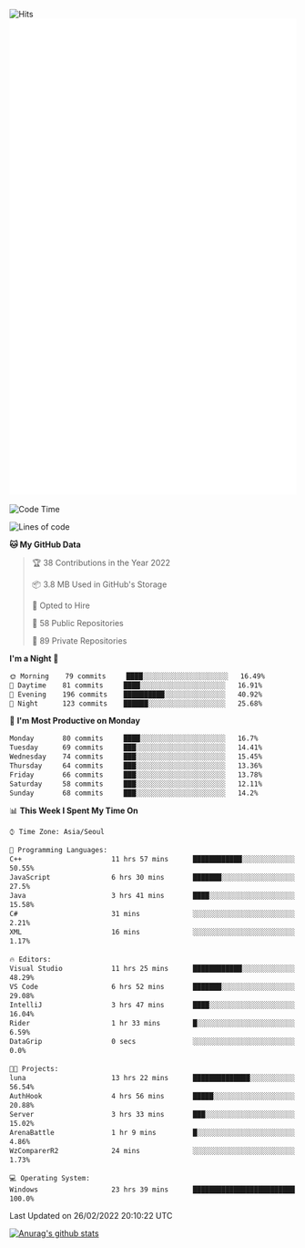 ![Hits](https://hits.seeyoufarm.com/api/count/incr/badge.svg?url=https%3A%2F%2Fgithub.com%2Fkokose1234&count_bg=%2379C83D&title_bg=%23555555&icon=apple.svg&icon_color=%23E7E7E7&title=hits&edge_flat=false)
<br/>
![Metrics](https://github.com/kokose1234/kokose1234/blob/main/github-metrics.svg)

<!--START_SECTION:waka-->
![Code Time](http://img.shields.io/badge/Code%20Time-513%20hrs%2032%20mins-blue)

![Lines of code](https://img.shields.io/badge/From%20Hello%20World%20I%27ve%20Written-8%20Million%20lines%20of%20code-blue)

**🐱 My GitHub Data** 

> 🏆 38 Contributions in the Year 2022
 > 
> 📦 3.8 MB Used in GitHub's Storage 
 > 
> 💼 Opted to Hire
 > 
> 📜 58 Public Repositories 
 > 
> 🔑 89 Private Repositories  
 > 
**I'm a Night 🦉** 

```text
🌞 Morning    79 commits     ████░░░░░░░░░░░░░░░░░░░░░   16.49% 
🌆 Daytime    81 commits     ████░░░░░░░░░░░░░░░░░░░░░   16.91% 
🌃 Evening    196 commits    ██████████░░░░░░░░░░░░░░░   40.92% 
🌙 Night      123 commits    ██████░░░░░░░░░░░░░░░░░░░   25.68%

```
📅 **I'm Most Productive on Monday** 

```text
Monday       80 commits     ████░░░░░░░░░░░░░░░░░░░░░   16.7% 
Tuesday      69 commits     ███░░░░░░░░░░░░░░░░░░░░░░   14.41% 
Wednesday    74 commits     ███░░░░░░░░░░░░░░░░░░░░░░   15.45% 
Thursday     64 commits     ███░░░░░░░░░░░░░░░░░░░░░░   13.36% 
Friday       66 commits     ███░░░░░░░░░░░░░░░░░░░░░░   13.78% 
Saturday     58 commits     ███░░░░░░░░░░░░░░░░░░░░░░   12.11% 
Sunday       68 commits     ███░░░░░░░░░░░░░░░░░░░░░░   14.2%

```


📊 **This Week I Spent My Time On** 

```text
⌚︎ Time Zone: Asia/Seoul

💬 Programming Languages: 
C++                      11 hrs 57 mins      ████████████░░░░░░░░░░░░░   50.55% 
JavaScript               6 hrs 30 mins       ███████░░░░░░░░░░░░░░░░░░   27.5% 
Java                     3 hrs 41 mins       ████░░░░░░░░░░░░░░░░░░░░░   15.58% 
C#                       31 mins             ░░░░░░░░░░░░░░░░░░░░░░░░░   2.21% 
XML                      16 mins             ░░░░░░░░░░░░░░░░░░░░░░░░░   1.17%

🔥 Editors: 
Visual Studio            11 hrs 25 mins      ████████████░░░░░░░░░░░░░   48.29% 
VS Code                  6 hrs 52 mins       ███████░░░░░░░░░░░░░░░░░░   29.08% 
IntelliJ                 3 hrs 47 mins       ████░░░░░░░░░░░░░░░░░░░░░   16.04% 
Rider                    1 hr 33 mins        █░░░░░░░░░░░░░░░░░░░░░░░░   6.59% 
DataGrip                 0 secs              ░░░░░░░░░░░░░░░░░░░░░░░░░   0.0%

🐱‍💻 Projects: 
luna                     13 hrs 22 mins      ██████████████░░░░░░░░░░░   56.54% 
AuthHook                 4 hrs 56 mins       █████░░░░░░░░░░░░░░░░░░░░   20.88% 
Server                   3 hrs 33 mins       ███░░░░░░░░░░░░░░░░░░░░░░   15.02% 
ArenaBattle              1 hr 9 mins         █░░░░░░░░░░░░░░░░░░░░░░░░   4.86% 
WzComparerR2             24 mins             ░░░░░░░░░░░░░░░░░░░░░░░░░   1.73%

💻 Operating System: 
Windows                  23 hrs 39 mins      █████████████████████████   100.0%

```


 Last Updated on 26/02/2022 20:10:22 UTC
<!--END_SECTION:waka-->

[![Anurag's github stats](https://github-readme-stats.vercel.app/api?username=kokose1234&theme=dracula)](https://github.com/anuraghazra/github-readme-stats)



	
